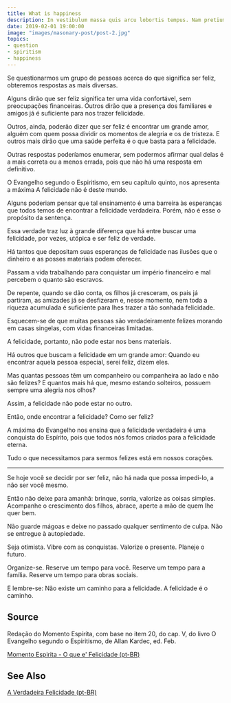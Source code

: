 ```yaml
---
title: What is happiness
description: In vestibulum massa quis arcu lobortis tempus. Nam pretium arcu in odio vulputate luctus.
date: 2019-02-01 19:00:00
image: "images/masonary-post/post-2.jpg"
topics: 
- question
- spiritism
- happiness
---
```



Se questionarmos um grupo de pessoas acerca do que significa ser feliz, obteremos respostas as mais diversas.

Alguns dirão que ser feliz significa ter uma vida confortável, sem preocupações financeiras. Outros dirão que a presença dos familiares e amigos já é suficiente para nos trazer felicidade.

Outros, ainda, poderão dizer que ser feliz é encontrar um grande amor, alguém com quem possa dividir os momentos de alegria e os de tristeza. E outros mais dirão que uma saúde perfeita é o que basta para a felicidade.

Outras respostas poderíamos enumerar, sem podermos afirmar qual delas é a mais correta ou a menos errada, pois que não há uma resposta em definitivo.

O Evangelho segundo o Espiritismo, em seu capítulo quinto, nos apresenta a máxima A felicidade não é deste mundo.

Alguns poderiam pensar que tal ensinamento é uma barreira às esperanças que todos temos de encontrar a felicidade verdadeira. Porém, não é esse o propósito da sentença.

Essa verdade traz luz à grande diferença que há entre buscar uma felicidade, por vezes, utópica e ser feliz de verdade.

Há tantos que depositam suas esperanças de felicidade nas ilusões que o dinheiro e as posses materiais podem oferecer.

Passam a vida trabalhando para conquistar um império financeiro e mal percebem o quanto são escravos.

De repente, quando se dão conta, os filhos já cresceram, os pais já partiram, as amizades já se desfizeram e, nesse momento, nem toda a riqueza acumulada é suficiente para lhes trazer a tão sonhada felicidade.

Esquecem-se de que muitas pessoas são verdadeiramente felizes morando em casas singelas, com vidas financeiras limitadas.

A felicidade, portanto, não pode estar nos bens materiais.

Há outros que buscam a felicidade em um grande amor: Quando eu encontrar aquela pessoa especial, serei feliz, dizem eles.

Mas quantas pessoas têm um companheiro ou companheira ao lado e não são felizes? E quantos mais há que, mesmo estando solteiros, possuem sempre uma alegria nos olhos?

Assim, a felicidade não pode estar no outro.

Então, onde encontrar a felicidade? Como ser feliz?

A máxima do Evangelho nos ensina que a felicidade verdadeira é uma conquista do Espírito, pois que todos nós fomos criados para a felicidade eterna.

Tudo o que necessitamos para sermos felizes está em nossos corações.

*   *   *

Se hoje você se decidir por ser feliz, não há nada que possa impedi-lo, a não ser você mesmo.

Então não deixe para amanhã: brinque, sorria, valorize as coisas simples. Acompanhe o crescimento dos filhos, abrace, aperte a mão de quem lhe quer bem.

Não guarde mágoas e deixe no passado qualquer sentimento de culpa. Não se entregue à autopiedade.

Seja otimista. Vibre com as conquistas. Valorize o presente. Planeje o futuro.

Organize-se. Reserve um tempo para você. Reserve um tempo para a família. Reserve um tempo para obras sociais.

E lembre-se: Não existe um caminho para a felicidade. A felicidade é o caminho.

## Source
Redação do Momento Espírita, com base no 
item 20, do cap. V, do livro O Evangelho segundo o 
Espiritismo, de Allan Kardec, ed. Feb.

[Momento Espirita - O que e' Felicidade (pt-BR)](http://momento.com.br/pt/ler_texto.php?id=3506) 


## See Also
[A Verdadeira Felicidade (pt-BR)](https://espiritismoparainiciantes.blogspot.com/2008/02/felicidade.html)

